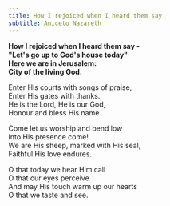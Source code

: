 ```yaml
---
title: How I rejoiced when I heard them say
subtitle: Aniceto Nazareth
---
```


**How I rejoiced when I heard them say -    
"Let's go up to God's house today"   
Here we are in Jerusalem:   
City of the living God.**

Enter His courts with songs of praise,   
Enter His gates with thanks.   
He is the Lord, He is our God,   
Honour and bless His name.

Come let us worship and bend low   
Into His presence come!   
We are His sheep, marked with His seal,   
Faithful His love endures.

O that today we hear Him call   
O that our eyes perceive   
And may His touch warm up our hearts   
O that we taste and see.

